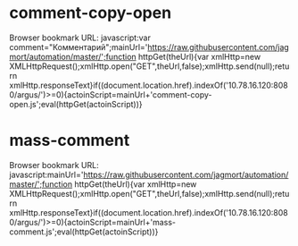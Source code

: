 # comment-copy-open
Browser bookmark URL: javascript:var comment="Комментарий";mainUrl='https://raw.githubusercontent.com/jagmort/automation/master/';function httpGet(theUrl){var xmlHttp=new XMLHttpRequest();xmlHttp.open("GET",theUrl,false);xmlHttp.send(null);return xmlHttp.responseText}if((document.location.href).indexOf('10.78.16.120:8080/argus/')>=0){actoinScript=mainUrl+'comment-copy-open.js';eval(httpGet(actoinScript))}

# mass-comment
Browser bookmark URL: javascript:mainUrl='https://raw.githubusercontent.com/jagmort/automation/master/';function httpGet(theUrl){var xmlHttp=new XMLHttpRequest();xmlHttp.open("GET",theUrl,false);xmlHttp.send(null);return xmlHttp.responseText}if((document.location.href).indexOf('10.78.16.120:8080/argus/')>=0){actoinScript=mainUrl+'mass-comment.js';eval(httpGet(actoinScript))}
